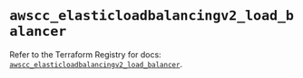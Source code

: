 # `awscc_elasticloadbalancingv2_load_balancer`

Refer to the Terraform Registry for docs: [`awscc_elasticloadbalancingv2_load_balancer`](https://registry.terraform.io/providers/hashicorp/awscc/0.70.0/docs/resources/elasticloadbalancingv2_load_balancer).
